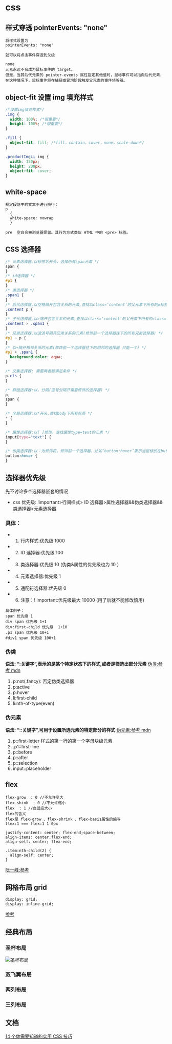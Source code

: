 # css

## 样式穿透 pointerEvents: "none"

```
将样式设置为
pointerEvents: "none"

就可以将点击事件穿透到父级

none
元素永远不会成为鼠标事件的 target。
但是，当其后代元素的 pointer-events 属性指定其他值时，鼠标事件可以指向后代元素，
在这种情况下，鼠标事件将在捕获或冒泡阶段触发父元素的事件侦听器。
```

## object-fit 设置 img 填充样式

```css
/*设置img填充样式*/
.img {
  width: 100%; /*很重要*/
  height: 100%; /*很重要*/
}

.fill {
  object-fit: fill; /*fill，contain，cover，none，scale-down*/
}

.productImgLi img {
  width: 150px;
  height: 200px;
  object-fit: cover;
}
```

## white-space

```
规定段落中的文本不进行换行：
p
  {
  white-space: nowrap
  }

pre  空白会被浏览器保留。其行为方式类似 HTML 中的 <pre> 标签。
```

## CSS 选择器

```css
/* 元素选择器,以标签名开头，选择所有span元素 */
span {
}
/* id选择器 */
#p1 {
}
/* 类选择器 */
.span1 {
}
/* 后代选择器,以空格隔开包含关系的元素,查找以class=‘content’的父元素下所有的p标签(包含孙子元素) */
.content p {
}
/* 子代选择器,以>隔开包含关系的元素,查找以class=‘content’的父元素下所有的class=‘span1’的儿子元素 */
.content > .span1 {
}
/* 兄弟选择器,以波浪号隔开兄弟关系的元素(修饰前一个选择器往下的所有兄弟选择器) */
#p1 ~ p {
}
/* 以+隔开相邻关系的元素(修饰前一个选择器往下的相邻的选择器 只能一个) */
#p1 + .span1 {
  background-color: aqua;
}

/* 交集选择器: 需要两者都满足条件 */
p.cls {
}

/* 群组选择器:以，分隔(逗号分隔开需要修饰的选择器) */
p,
span {
}

/* 全局选择器:以*开头,查找body下所有标签 */
* {
}

/* 属性选择器:以[ ]修饰，查找属性type=text的元素 */
input[type="text"] {
}

/* 伪类选择器:以：为修饰符，修饰前一个选择器，比如‘button:hover’表示当鼠标放在button元素上面时的样式 */
button:hover {
}
```

## 选择器优先级

先不讨论多个选择器嵌套的情况

- css 优先级: !important>行间样式> ID 选择器>属性选择器&&伪类选择器&&类选择器>元素选择器

### 具体：

- 1. 行内样式:优先级 1000
- 2. ID 选择器:优先级 100
- 3. 类选择器:优先级 10 (伪类&属性的优先级也为 10 ）
- 4. 元素选择器:优先级 1
- 5. 通配符选择器:优先级 0
- 6. 注意：! important:优先级最大 10000 (用了后就不能修改慎用)

```
具体例子：
span 优先级 1
div span 优先级 1+1
div:first-child 优先级  1+10
.p1 span 优先级 10+1
#div1 span 优先级 100+1
```

### 伪类

**语法: “:关键字”,表示的是某个特定状态下的样式,或者是筛选出部分元素**
[伪类:参考 mdn](https://developer.mozilla.org/en-US/docs/Web/CSS/:hover)

1. p:not(.fancy): 否定伪类选择器
2. p:active
3. p:hover
4. li:first-child
5. li:nth-of-type(even)

### 伪元素

**语法: “::关键字”,可用于设置所选元素的特定部分的样式**
[伪元素:参考 mdn](https://developer.mozilla.org/en-US/docs/Web/CSS/::first-letter)

1.  p::first-letter 样式的第一行的第一个字母块级元素
2.  .p1::first-line
3.  p::before
4.  p::after
5.  p::selection
6.  input::placeholder

## flex

```
flex-grow  : 0 //不允许变大
flex-shink  : 0 //不允许缩小
flex  : 1 //自适应大小
flex的含义
flex是 flex-grow 、flex-shrink 、flex-basis属性的缩写
flex:1 === flex:1 1 0px

justify-content: center; flex-end;space-between;
align-items: center;flex-end;
align-self: center; flex-end;

.item:nth-child(2) {
  align-self: center;
}
```

[阮一峰:参考](http://www.ruanyifeng.com/blog/2015/07/flex-examples.html)

## 网格布局 grid

```
display: grid;
display: inline-grid;
```

[参考](https://www.runoob.com/css3/css-grid.html)

## 经典布局

### 圣杯布局

![圣杯布局](https://www.ruanyifeng.com/blogimg/asset/2015/bg2015071323.png)

### 双飞翼布局

### 两列布局

### 三列布局

## 文档

[14 个你需要知道的实用 CSS 技巧](https://mp.weixin.qq.com/s/g_INV0FSQDButK2AQNg7qw)
